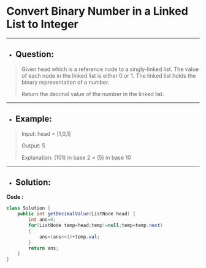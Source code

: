 # Convert Binary Number in a Linked List to Integer
---
- ## Question:
> Given head which is a reference node to a singly-linked list. The value of each node in the linked list is either 0 or 1. The linked list holds the binary representation of a number.
> 
> Return the decimal value of the number in the linked list.
---
- ## Example:
> Input: head = [1,0,1]
> 
> Output: 5
> 
> Explanation: (101) in base 2 = (5) in base 10
---
- ## Solution:
**Code :**
```java
class Solution {
    public int getDecimalValue(ListNode head) {
        int ans=0;
        for(ListNode temp=head;temp!=null;temp=temp.next)
        {
            ans=(ans<<1)+temp.val;
        }
        return ans;
    }
}
